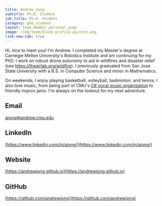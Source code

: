```yaml
---
title: Andrew Jong
subtitle: Ph.D. Student
job_title: Ph.D. Student
category: phd_student
layout: team_member_personal_page
image: /img/team/blank-profile-picture.png
link-new-tab: true
---
```


Hi, nice to meet you! I'm Andrew. I completed my Master's degree at Carnegie Mellon University's Robotics Institute and am continuing for my PhD. I work on robust drone autonomy to aid in wildfires and disaster relief (see <https://theairlab.org/wildfire>). I previously graduated from San Jose State University with a B.S. in Computer Science and minor in Mathematics.

On weekends, I enjoy playing basketball, volleyball, badminton, and tennis. I also love music, from being part of CMU's [C# vocal music organization](https://www.cmucsharp.com/) to friendly improv jams. I'm always on the lookout for my next adventure.

## Email ##

<ajong@andrew.cmu.edu>

## LinkedIn ##

[https://www.linkedin.com/in/ajong/](https://www.linkedin.com/in/ajong/)

## Website ##

[https://andrewjong.github.io](https://andrewjong.github.io)

## GitHub ##

[https://github.com/andrewjong](https://github.com/andrewjong)
